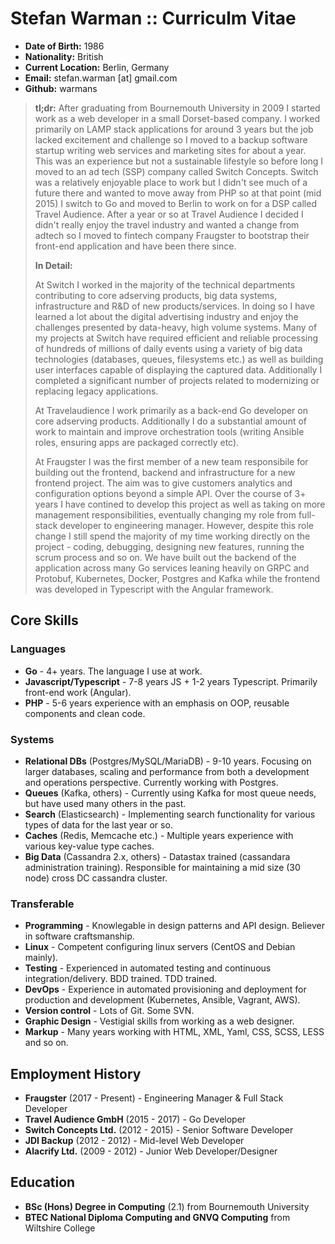 Stefan Warman :: Curriculm Vitae
=============

* **Date of Birth:** 1986
* **Nationality:** British
* **Current Location:** Berlin, Germany
* **Email:** stefan.warman [at] gmail.com
* **Github:** warmans

> **tl;dr:** After graduating from Bournemouth University in 2009 I started work as a web developer in a small
> Dorset-based company. I worked primarily on LAMP stack applications for around 3 years but the job
> lacked excitement and challenge so I moved to a backup software startup writing web services and marketing sites
> for about a year. This was an experience but not a sustainable lifestyle so before long I moved to an ad tech 
> (SSP) company called Switch Concepts. Switch was a relatively enjoyable place to work but I didn't see much 
> of a future there and wanted to move away from PHP so at that point (mid 2015) I switch to Go and moved to Berlin to work on for a DSP called Travel Audience. After a year or so at Travel Audience I decided I didn't really enjoy the travel industry and wanted a change from adtech so I moved to fintech company Fraugster to bootstrap their front-end application and have been there since.
>
> **In Detail:**
>
> At Switch I worked in the majority of the technical departments contributing to core adserving products,
> big data systems, infrastructure and R&D of new products/services. In doing so I have learned a lot about
> the digital advertising industry and enjoy the challenges presented by data-heavy, high volume systems.
> Many of my projects at Switch have required efficient and reliable processing of hundreds of millions of daily
> events using a variety of big data technologies (databases, queues, filesystems etc.) as well as building user
> interfaces capable of displaying the captured data. Additionally I completed a significant number of 
> projects related to modernizing or replacing legacy applications.
>
> At Travelaudience I work primarily as a back-end Go developer on core adserving products. Additionally I do a
> substantial amount of work to maintain and improve orchestration tools (writing Ansible roles, ensuring apps are
> packaged correctly etc). 
>
> At Fraugster I was the first member of a new team responsibile for building out the frontend, backend and infrastructure
> for a new frontend project. The aim was to give customers analytics and configuration options beyond a simple API.
> Over the course of 3+ years I have contined to develop this project as well as taking on more management responsibilities,
> eventually changing my role from full-stack developer to engineering manager. However, despite this role change
> I still spend the majority of my time working directly on the project - coding, debugging, designing new features, running the 
> scrum process and so on.
> We have built out the backend of the application across many Go services leaning heavily on GRPC and Protobuf, Kubernetes, Docker, 
> Postgres and Kafka while the frontend was developed in Typescript with the Angular framework.

Core Skills
------------

### Languages

* **Go** - 4+ years. The language I use at work.
* **Javascript/Typescript** - 7-8 years JS + 1-2 years Typescript. Primarily front-end work (Angular).
* **PHP** - 5-6 years experience with an emphasis on OOP, reusable components and clean code.

### Systems

* **Relational DBs** (Postgres/MySQL/MariaDB) - 9-10 years. Focusing on larger databases, scaling and performance from both a development and operations perspective. Currently working with Postgres.
* **Queues** (Kafka, others) - Currently using Kafka for most queue needs, but have used many others in the past.
* **Search** (Elasticsearch) - Implementing search functionality for various types of data for the last year or so.
* **Caches** (Redis, Memcache etc.) - Multiple years experience with various key-value type caches.
* **Big Data** (Cassandra 2.x, others) - Datastax trained (cassandara administration training). Responsible for maintaining a mid size (30 node) cross DC cassandra cluster. 

### Transferable

* **Programming** - Knowlegable in design patterns and API design. Believer in software craftsmanship.
* **Linux** - Competent configuring linux servers (CentOS and Debian mainly).
* **Testing** - Experienced in automated testing and continuous integration/delivery. BDD trained. TDD trained.
* **DevOps** - Experience in automated provisioning and deployment for production and development (Kubernetes, Ansible, Vagrant, AWS).
* **Version control** - Lots of Git. Some SVN.
* **Graphic Design** - Vestigial skills from working as a web designer.
* **Markup** - Many years working with HTML, XML, Yaml, CSS, SCSS, LESS and so on.

Employment History
------------------
* **Fraugster** (2017 - Present) - Engineering Manager & Full Stack Developer
* **Travel Audience GmbH** (2015 - 2017) - Go Developer 
* **Switch Concepts Ltd.** (2012 - 2015) - Senior Software Developer
* **JDI Backup** (2012 - 2012) - Mid-level Web Developer
* **Alacrify Ltd.** (2009 - 2012)  - Junior Web Developer/Designer

Education
------------------
* **BSc (Hons) Degree in Computing** (2.1) from Bournemouth University
* **BTEC National Diploma Computing and GNVQ Computing** from Wiltshire College
